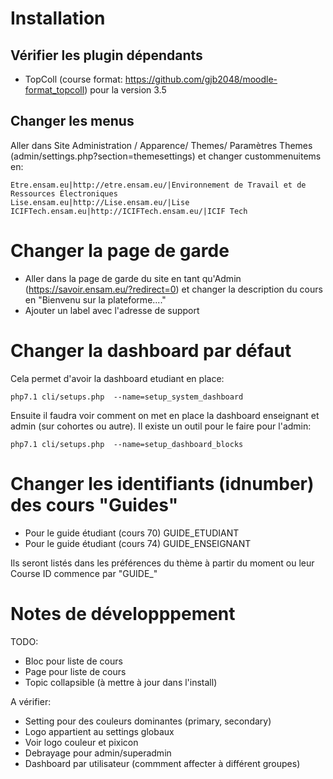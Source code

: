 # Installation

## Vérifier les plugin dépendants

- TopColl (course format: https://github.com/gjb2048/moodle-format_topcoll)
pour la version 3.5 

## Changer les menus
Aller dans Site Administration / Apparence/ Themes/ Paramètres Themes (admin/settings.php?section=themesettings)
et changer custommenuitems en:

    Etre.ensam.eu|http://etre.ensam.eu/|Environnement de Travail et de Ressources Électroniques
    Lise.ensam.eu|http://Lise.ensam.eu/|Lise
    ICIFTech.ensam.eu|http://ICIFTech.ensam.eu/|ICIF Tech

# Changer la page de garde

 - Aller dans la page de garde du site en tant qu'Admin (https://savoir.ensam.eu/?redirect=0)
et changer la description du cours en "Bienvenu sur la plateforme...."
 - Ajouter un label avec l'adresse de support

# Changer la dashboard par défaut

Cela permet d'avoir la dashboard etudiant en place:

    php7.1 cli/setups.php  --name=setup_system_dashboard

Ensuite il faudra voir comment on met en place la dashboard enseignant et
admin (sur cohortes ou autre).
Il existe un outil pour le faire pour l'admin:

    php7.1 cli/setups.php  --name=setup_dashboard_blocks

# Changer les identifiants (idnumber) des cours "Guides"

- Pour le guide étudiant (cours 70) GUIDE_ETUDIANT
- Pour le guide étudiant (cours 74) GUIDE_ENSEIGNANT

Ils seront listés dans les préférences du thème à partir du moment ou
leur Course ID commence par "GUIDE_"

# Notes de développpement


TODO:
- Bloc pour liste de cours
- Page pour liste de cours
- Topic collapsible (à mettre à jour dans l'install)

A vérifier:
- Setting pour des couleurs dominantes (primary, secondary)
- Logo appartient au settings globaux
- Voir logo couleur et pixicon 
- Debrayage pour admin/superadmin
- Dashboard par utilisateur (commment affecter à différent groupes)